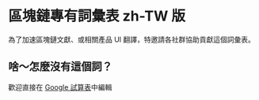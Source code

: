 # 區塊鏈專有詞彙表 zh-TW 版

為了加速區塊鏈文獻、或相關產品 UI 翻譯，特邀請各社群協助貢獻這個詞彙表。

## 啥～怎麼沒有這個詞？

歡迎直接在 [Google 試算表](https://docs.google.com/spreadsheets/d/1Y16yA1nPqnan8e22MgMyxziaRgmjOU0sG1L0vH5XJ80/edit#gid=0)中編輯
